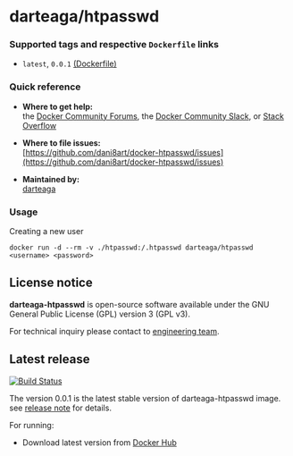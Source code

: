 # darteaga/htpasswd

### Supported tags and respective `Dockerfile` links

- `latest`, `0.0.1` [(Dockerfile)](https://github.com/dani8art/docker-htpasswd/blob/master/Dockerfile) 

### Quick reference

- **Where to get help:**  
  the [Docker Community Forums](https://forums.docker.com/), the [Docker Community Slack](https://blog.docker.com/2016/11/introducing-docker-community-directory-docker-community-slack/), or [Stack Overflow](https://stackoverflow.com/search?tab=newest&q=docker)

- **Where to file issues:**  
  [https://github.com/dani8art/docker-htpasswd/issues](https://github.com/dani8art/docker-htpasswd/issues)

- **Maintained by:**  
  [darteaga](https://darteaga.com)

### Usage

Creating a new user

```
docker run -d --rm -v ./htpasswd:/.htpasswd darteaga/htpasswd <username> <password>
```

## License notice

**darteaga-htpasswd** is open-source software available under the GNU General Public License (GPL) version 3 (GPL v3).

For technical inquiry please contact to [engineering team](https://darteaga.com).

## Latest release

[![Build Status](https://travis-ci.org/dani8art/docker-htpasswd.svg?branch=master)](https://travis-ci.org/http://github.com/dani8art/docker-htpasswd)

The version 0.0.1 is the latest stable version of darteaga-htpasswd image.
see [release note](http://github.com/dani8art/docker-htpasswd/releases/tag/0.0.1) for details.

For running:

- Download latest version from [Docker Hub](https://hub.docker.com/r/darteaga/htpasswd/)